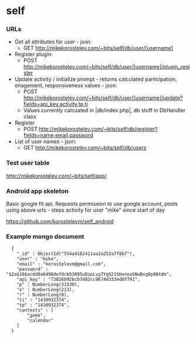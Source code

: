 # self


### URLs
* Get all attributes for user - json:
    * GET http://mikekorostelev.com/~bits/self/db/user/[username]   
* Register plugin:
    * POST http://mikekorostelev.com/~bits/self/db/user/[username]/plugin_register
* Update activity / initialize prompt - returns calculated participation, enagement, responsiveness values - json:
    * POST http://mikekorostelev.com/~bits/self/db/user/[username]/update?fields=api_key,activity,tp,ti
    * Values currently calcuated in |db/index.php|, db stuff in DbHandler class
* Register
    * POST http://mikekorostelev.com/~bits/self/db/register?fields=name,email,password
* List of user names - json:
    * GET http://mikekorostelev.com/~bits/self/db/users

### Test user table
http://mikekorostelev.com/~bits/self/app/

### Android app skeleton
Basic google fit api. Requests permission to use google account, posts using above urls - steps activity for user "mike" since start of day

https://github.com/korostelevm/self_android

### Example mongo document
      {
      	"_id" : ObjectId("554a4182411aa2a252a7f8b7"),
      	"user" : "mike",
      	"email" : "korostelevm@gmail.com",
      	"password" : "$2a$10$acdd0a6498defdcb53095uDzpLvg7YgS21SHxnoaSNwBxg8p90tdm",
      	"api_key" : "73826b92bcb7d02cc9674d333ed0f791",
      	"p" : NumberLong(31530),
      	"e" : NumberLong(213),
      	"r" : NumberLong(0),
      	"ti" : "1430932374",
      	"tp" : "1430932374",
      	"contexts" : [
      		"game",
      		"calendar"
      	]
      }

